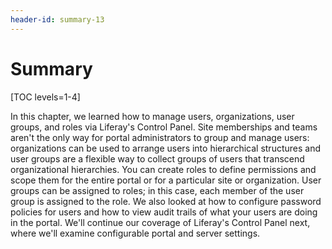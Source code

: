 ```yaml
---
header-id: summary-13
---
```


# Summary

[TOC levels=1-4]

In this chapter, we learned how to manage users, organizations, user groups, and
roles via Liferay's Control Panel. Site memberships and teams aren't the only
way for portal administrators to group and manage users: organizations can be
used to arrange users into hierarchical structures and user groups are a
flexible way to collect groups of users that transcend organizational
hierarchies. You can create roles to define permissions and scope them for the
entire portal or for a particular site or organization. User groups can be
assigned to roles; in this case, each member of the user group is assigned to
the role. We also looked at how to configure password policies for users and how
to view audit trails of what your users are doing in the portal. We'll
continue our coverage of Liferay's Control Panel next, where we'll examine
configurable portal and server settings.
